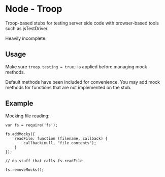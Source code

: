 Node - Troop
============

Troop-based stubs for testing server side code with browser-based tools such as jsTestDriver.

Heavily incomplete.

Usage
-----

Make sure `troop.testing = true;` is applied before managing mock methods.

Default methods have been included for convenience. You may add mock methods for functions that are not implemented on the stub.

Example
-------

Mocking file reading:

    var fs = require('fs');

    fs.addMocks({
        readFile: function (filename, callback) {
            callback(null, "file contents");
        }
    });

    // do stuff that calls fs.readFile

    fs.removeMocks();
